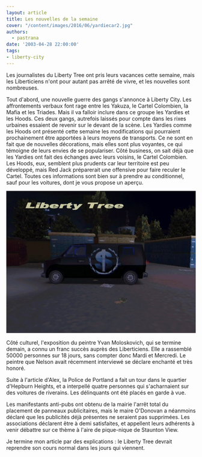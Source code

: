 ```yaml
---
layout: article
title: Les nouvelles de la semaine
cover: "/content/images/2016/06/yardiecar2.jpg"
authors:
  - pastrana
date: '2003-04-28 22:00:00'
tags:
- liberty-city
---
```


Les journalistes du Liberty Tree ont pris leurs vacances cette semaine, mais les Liberticiens n'ont pour autant pas arrêté de vivre, et les nouvelles sont nombreuses.

Tout d'abord, une nouvelle guerre des gangs s'annonce à Liberty City. Les affrontements verbaux font rage entre les Yakuza, le Cartel Colombien, la Mafia et les Triades. Mais il va falloir inclure dans ce groupe les Yardies et les Hoods. Ces deux gangs, autrefois laissés pour compte dans les rixes urbaines essaient de revenir sur le devant de la scène. Les Yardies comme les Hoods ont présenté cette semaine les modifications qui pourraient prochainement être apportées à leurs moyens de transports. Ce ne sont en fait que de nouvelles décorations, mais elles sont plus voyantes, ce qui témoigne de leurs envies de se populariser. Côté business, on sait déjà que les Yardies ont fait des échanges avec leurs voisins, le Cartel Colombien. Les Hoods, eux, semblent plus prudents car leur territoire est peu développé, mais Red Jack préparerait une offensive pour faire reculer le Cartel. Toutes ces informations sont bien sur à prendre au conditionnel, sauf pour les voitures, dont je vous propose un aperçu.

![](/content/images/2016/06/hoods%24.jpg)

Côté culturel, l'exposition du peintre Yvan Moloskovich, qui se termine demain, a connu un franc succès auprès des Liberticiens. Elle a rassemblé 50000 personnes sur 18 jours, sans compter donc Mardi et Mercredi. Le peintre que Nelson avait récemment interviewé se déclare enchanté et très honoré.

Suite à l'article d'Alex, la Police de Portland a fait un tour dans le quartier d'Hepburn Heights, et a interpellé quatre personnes qui s'acharnaient sur des voitures de riverains. Les délinquants ont été placés en garde à vue.

Les manifestants anti-pubs ont obtenu de la mairie l'arrêt total du placement de panneaux publicitaires, mais le maire O'Donovan a néanmoins déclaré que les publicités déjà présentes ne seraient pas supprimées. Les associations déclarent être à demi satisfaites, et appellent leurs adhérents à venir débattre sur ce thème à l'aire de pique-nique de Staunton View.

Je termine mon article par des explications : le Liberty Tree devrait reprendre son cours normal dans les jours qui viennent.
